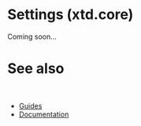 # Settings (xtd.core)

Coming soon...

# See also
​
* [Guides](/docs/documentation/Guides)
* [Documentation](/docs/documentation)

[//]: # (https://learn.microsoft.com/en-us/dotnet/desktop/winforms/forms/events?view=netdesktop-6.0)
